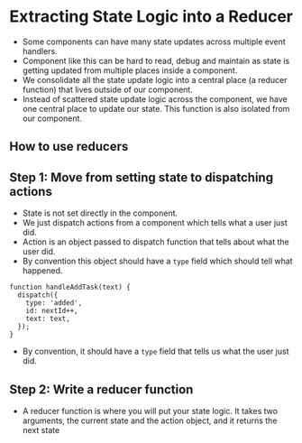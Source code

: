 # Extracting State Logic into a Reducer

- Some components can have many state updates across multiple event handlers.
- Component like this can be hard to read, debug and maintain as state is getting updated from multiple places inside a component.
- We consolidate all the state update logic into a central place (a reducer function) that lives outside of our component.
- Instead of scattered state update logic across the component, we have one central place to update our state. This function is also isolated from our component.


## How to use reducers

## Step 1: Move from setting state to dispatching actions 

- State is not set directly in the component.
- We just dispatch actions from a component which tells what a user just did.
- Action is an object passed to dispatch function that tells about what the user did.
- By convention this object should have a `type` field which should tell what happened.
  

```tsx
function handleAddTask(text) {
  dispatch({
    type: 'added',
    id: nextId++,
    text: text,
  });
}
```

- By convention, it should have a `type` field that tells us what the user just did.


## Step 2: Write a reducer function 

- A reducer function is where you will put your state logic. It takes two arguments, the current state and the action object, and it returns the next state
